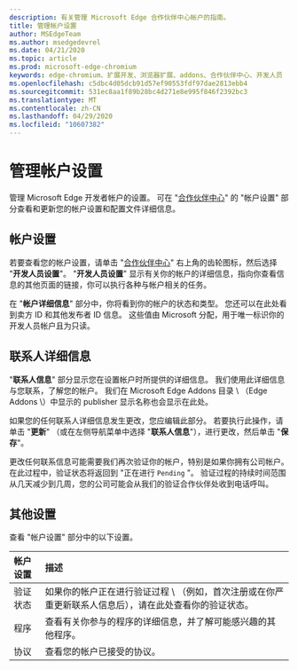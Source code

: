 ```yaml
---
description: 有关管理 Microsoft Edge 合作伙伴中心帐户的指南。
title: 管理帐户设置
author: MSEdgeTeam
ms.author: msedgedevrel
ms.date: 04/21/2020
ms.topic: article
ms.prod: microsoft-edge-chromium
keywords: edge-chromium、扩展开发、浏览器扩展、addons、合作伙伴中心、开发人员
ms.openlocfilehash: c5dbc4d05dcb91d57ef90553fdf97dae2813ebb4
ms.sourcegitcommit: 531ec8aa1f89b28bc4d271e8e995f846f2392bc3
ms.translationtype: MT
ms.contentlocale: zh-CN
ms.lasthandoff: 04/29/2020
ms.locfileid: "10607382"
---
```

# 管理帐户设置  

管理 Microsoft Edge 开发者帐户的设置。  可在 "[合作伙伴中心][MicrosoftPartnerCenter]" 的 "帐户设置" 部分查看和更新您的帐户设置和配置文件详细信息。  

## 帐户设置  

若要查看您的帐户设置，请单击 "[合作伙伴中心][MicrosoftPartnerCenter]" 右上角的齿轮图标，然后选择 "**开发人员设置**"。  "**开发人员设置**" 显示有关你的帐户的详细信息，指向你查看信息的其他页面的链接，你可以执行各种与帐户相关的任务。  

在 "**帐户详细信息**" 部分中，你将看到你的帐户的状态和类型。  您还可以在此处看到卖方 ID 和其他发布者 ID 信息。  这些值由 Microsoft 分配，用于唯一标识你的开发人员帐户且为只读。  

## 联系人详细信息  

"**联系人信息**" 部分显示您在设置帐户时所提供的详细信息。  我们使用此详细信息与您联系，了解您的帐户。  我们在 Microsoft Edge Addons 目录 \ （Edge Addons \）中显示的 publisher 显示名称也会显示在此处。  
  
如果您的任何联系人详细信息发生更改，您应编辑此部分。 若要执行此操作，请单击 "**更新**" （或在左侧导航菜单中选择 "**联系人信息**"），进行更改，然后单击 "**保存**"。  

更改任何联系信息可能需要我们再次验证你的帐户，特别是如果你拥有公司帐户。  在此过程中，验证状态将返回到 "正在进行 `Pending` "。  验证过程的持续时间范围从几天减少到几周，您的公司可能会从我们的验证合作伙伴处收到电话呼叫。  

## 其他设置  

查看 "帐户设置" 部分中的以下设置。  

| 帐户设置 | 描述 |  
|:--- |:--- |  
| 验证状态 | 如果你的帐户正在进行验证过程 \ （例如，首次注册或在你严重更新联系人信息后），请在此处查看你的验证状态。 |  
| 程序 | 查看有关你参与的程序的详细信息，并了解可能感兴趣的其他程序。  
| 协议 | 查看您的帐户已接受的协议。 |  

<!-- image links -->  

<!-- links -->  

[MicrosoftPartnerCenter]: https://partner.microsoft.com/dashboard/microsoftedge/public/login?ref=dd "合作伙伴中心"  
